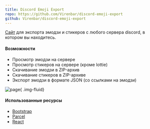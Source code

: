 ```yaml
---
title: Discord Emoji Export
repo: https://github.com/Virenbar/discord-emoji-export
github: Virenbar/discord-emoji-export
---
```

[Сайт](https://virenbar.github.io/discord-emoji-export/) для экспорта эмодзи и стикеров с любого сервера discord, в котором вы находитесь.

#### Возможности

* Просмотр эмодзи на сервере  
* Просмотр стикеров на сервере (кроме lottie)  
* Скачивание эмодзи в ZIP-архив  
* Скачивание стикеров в ZIP-архиве
* Экспорт эмодзи в формате JSON (со ссылками на эмодзи)

![page](/images/discord-emoji-export/page.png){ .img-fluid}

#### Использованные ресурсы

* [Bootstrap](https://getbootstrap.com/)
* [Parcel](https://parceljs.org/)
* [React](https://reactjs.org/)
